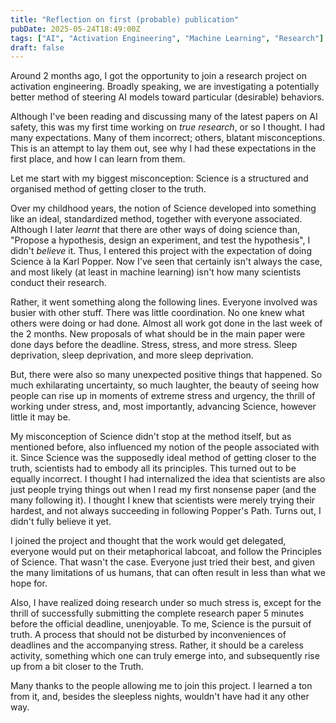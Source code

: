 ```yaml
---
title: "Reflection on first (probable) publication"
pubDate: 2025-05-24T18:49:00Z
tags: ["AI", "Activation Engineering", "Machine Learning", "Research"]
draft: false
---
```


Around 2 months ago, I got the opportunity to join a research project on activation engineering. Broadly speaking, we are investigating a potentially better method of steering AI models toward particular (desirable) behaviors. 

Although I've been reading and discussing many of the latest papers on AI safety, this was my first time working on *true research*, or so I thought. I had many expectations. Many of them incorrect; others, blatant misconceptions. This is an attempt to lay them out, see why I had these expectations in the first place, and how I can learn from them.

Let me start with my biggest misconception: Science is a structured and organised method of getting closer to the truth. 

Over my childhood years, the notion of Science developed into something like an ideal, standardized method, together with everyone associated. Although I later *learnt* that there are other ways of doing science than, "Propose a hypothesis, design an experiment, and test the hypothesis", I didn't *believe* it. Thus, I entered this project with the expectation of doing Science à la Karl Popper. Now I've seen that certainly isn't always the case, and most likely (at least in machine learning) isn't how many scientists conduct their research.

Rather, it went something along the following lines. Everyone involved was busier with other stuff. There was little coordination. No one knew what others were doing or had done. Almost all work got done in the last week of the 2 months. New proposals of what should be in the main paper were done days before the deadline. Stress, stress, and more stress. Sleep deprivation, sleep deprivation, and more sleep deprivation. 

But, there were also so many unexpected positive things that happened. So much exhilarating uncertainty, so much laughter, the beauty of seeing how people can rise up in moments of extreme stress and urgency, the thrill of working under stress, and, most importantly, advancing Science, however little it may be.

My misconception of Science didn't stop at the method itself, but as mentioned before, also influenced my notion of the people associated with it. Since Science was the supposedly ideal method of getting closer to the truth, scientists had to embody all its principles. This turned out to be equally incorrect. I thought I had internalized the idea that scientists are also just people trying things out when I read my first nonsense paper (and the many following it). I thought I knew that scientists were merely trying their hardest, and not always succeeding in following Popper's Path. Turns out, I didn't fully believe it yet. 

I joined the project and thought that the work would get delegated, everyone would put on their metaphorical labcoat, and follow the Principles of Science. That wasn't the case. Everyone just tried their best, and given the many limitations of us humans, that can often result in less than what we hope for.

Also, I have realized doing research under so much stress is, except for the thrill of successfully submitting the complete research paper 5 minutes before the official deadline, unenjoyable. To me, Science is the pursuit of truth. A process that should not be disturbed by inconveniences of deadlines and the accompanying stress. Rather, it should be a careless activity, something which one can truly emerge into, and subsequently rise up from a bit closer to the Truth.

Many thanks to the people allowing me to join this project. I learned a ton from it, and, besides the sleepless nights, wouldn't have had it any other way.